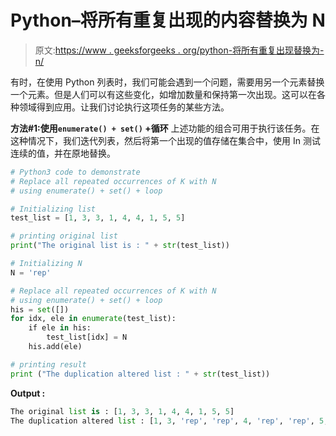 # Python–将所有重复出现的内容替换为 N

> 原文:[https://www . geeksforgeeks . org/python-将所有重复出现替换为-n/](https://www.geeksforgeeks.org/python-replace-all-repeated-occurrences-with-n/)

有时，在使用 Python 列表时，我们可能会遇到一个问题，需要用另一个元素替换一个元素。但是人们可以有这些变化，如增加数量和保持第一次出现。这可以在各种领域得到应用。让我们讨论执行这项任务的某些方法。

**方法#1:使用`enumerate() + set()` +循环**
上述功能的组合可用于执行该任务。在这种情况下，我们迭代列表，然后将第一个出现的值存储在集合中，使用 In 测试连续的值，并在原地替换。

```py
# Python3 code to demonstrate 
# Replace all repeated occurrences of K with N
# using enumerate() + set() + loop

# Initializing list
test_list = [1, 3, 3, 1, 4, 4, 1, 5, 5]

# printing original list
print("The original list is : " + str(test_list))

# Initializing N 
N = 'rep'

# Replace all repeated occurrences of K with N
# using enumerate() + set() + loop
his = set([])
for idx, ele in enumerate(test_list):
    if ele in his:
        test_list[idx] = N
    his.add(ele)

# printing result 
print ("The duplication altered list : " + str(test_list))
```

**Output :**

```py
The original list is : [1, 3, 3, 1, 4, 4, 1, 5, 5]
The duplication altered list : [1, 3, 'rep', 'rep', 4, 'rep', 'rep', 5, 'rep']

```